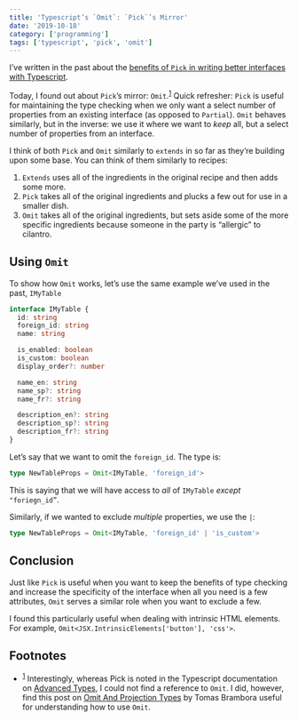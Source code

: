 ```yaml
---
title: 'Typescript’s `Omit`: `Pick`’s Mirror'
date: '2019-10-18'
category: ['programming']
tags: ['typescript', 'pick', 'omit']
---
```


I’ve written in the past about the [benefits of `Pick` in writing better interfaces with Typescript](../../2019-06-25/typescript-pick-interface-partials/).

Today, I found out about `Pick`’s mirror: `Omit`.<sup>[1](#footnotes)</sup><a id="fn1"></a>
Quick refresher: `Pick` is useful for maintaining the type checking when we only want a select number of properties from an existing interface (as opposed to `Partial`). `Omit` behaves similarly, but in the inverse: we use it where we want to _keep_ all, but a select number of properties from an interface.

I think of both `Pick` and `Omit` similarly to `extends` in so far as they’re building upon some base. You can think of them similarly to recipes:

1. `Extends` uses all of the ingredients in the original recipe and then adds some more.
2. `Pick` takes all of the original ingredients and plucks a few out for use in a smaller dish.
3. `Omit` takes all of the original ingredients, but sets aside some of the more specific ingredients because someone in the party is “allergic” to cilantro.

## Using `Omit`

To show how `Omit` works, let’s use the same example we’ve used in the past, `IMyTable`

```typescript
interface IMyTable {
  id: string
  foreign_id: string
  name: string

  is_enabled: boolean
  is_custom: boolean
  display_order?: number

  name_en: string
  name_sp?: string
  name_fr?: string

  description_en?: string
  description_sp?: string
  description_fr?: string
}
```

Let’s say that we want to omit the `foreign_id`. The type is:

```typescript
type NewTableProps = Omit<IMyTable, 'foreign_id'>
```

This is saying that we will have access to _all_ of `IMyTable` _except_ `"foriegn_id”`.

Similarly, if we wanted to exclude _multiple_ properties, we use the `|`:

```typescript
type NewTableProps = Omit<IMyTable, 'foreign_id' | 'is_custom'>
```

## Conclusion

Just like `Pick` is useful when you want to keep the benefits of type checking and increase the specificity of the interface when all you need is a few attributes, `Omit` serves a similar role when you want to exclude a few.

I found this particularly useful when dealing with intrinsic HTML elements. For example, `Omit<JSX.IntrinsicElements['button'], 'css'>`.

## Footnotes

- <sup>[1](#fn1)</sup> Interestingly, whereas Pick is noted in the Typescript documentation on [Advanced Types](https://www.typescriptlang.org/docs/handbook/advanced-types.html), I could not find a reference to `Omit`. I did, however, find this post on [Omit And Projection Types](http://ideasintosoftware.com/typescript-advanced-tricks/) by Tomas Brambora useful for understanding how to use `Omit`.
